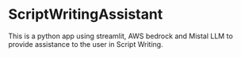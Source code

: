 # ScriptWritingAssistant
This is a python app using streamlit, AWS bedrock and Mistal LLM to provide assistance to the user in Script Writing.
